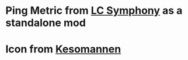 # Ping Metric from [LC Symphony](https://thunderstore.io/c/lethal-company/p/alexanderjoe/LC_Symphony) as a standalone mod
# Icon from [Kesomannen](https://thunderstore.io/c/lethal-company/p/Kesomannen/PingDisplay)
